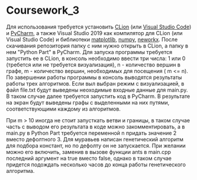 # Coursework_3
Для использования требуется установить [CLion](https://www.jetbrains.com/help/clion/installation-guide.html) (или [Visual Studio Code](https://code.visualstudio.com/docs/setup/setup-overview)) и [PyCharm](https://www.jetbrains.com/ru-ru/pycharm/download/#section=windows), а также Visual Studio 2019 как компилятор для CLion (или Visual Studio Code) и библиотеки [matplotlib](https://matplotlib.org/stable/users/installing/index.html), [numpy](https://numpy.org/install/), [neworkx](https://networkx.org/documentation/stable/install.html).
После скачивания репозитория папку с ним нужно открыть в CLion, а папку в нем "Python Part" в PyCharm.
Для запуска программы требуется запустить ее в CLion, в консоль необходимо ввести три числа: 1 или 0 (требется или не требуется визуализация), n - количество вершин в графе,
m - количество вершин, необходимых для посещения ( m <= n). По завершении работы программы в консоль выводятся результаты работы трех алгоритмов. Если выл выбран режим с визуализацией, в файл file.txt будут выведены неоходимые входные данные для main.py. В таком случае далее требуется запустить код в PyCharm. В результате на экран будут выведены графы с выделенными на них путями, соответствующими каждому из алгоритмов.


При m > 10 иногда не стоит запусткать ветви и границы, в таком случае часть с выводом его результата в коде можно закомментировать, а в main.py в Python Part требуется переменной n придать значение 2 вместо дефолтного 3.
Для муравьев написан генетический алгоритм для подбора констант, но по дефолту он не запускается. При желании можно его включить, заменив в вызове функции ants в main.cpp последний аргумент на true вместо false, однако в таком случае придется подождать несколько часов до конца работы генетического алгоритма.
